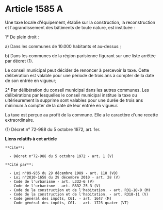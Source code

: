 # Article 1585 A

Une taxe locale d'équipement, établie sur la construction, la reconstruction et l'agrandissement des bâtiments de toute
nature, est instituée :

1° De plein droit :

a) Dans les communes de 10.000 habitants et au-dessus ;

b) Dans les communes de la région parisienne figurant sur une liste arrêtée par décret (1).

Le conseil municipal peut décider de renoncer à percevoir la taxe. Cette délibération est valable pour une période de trois
ans à compter de la date de son entrée en vigueur;

2° Par délibération du conseil municipal dans les autres communes. Les délibérations par lesquelles le conseil municipal
institue la taxe ou ultérieurement la supprime sont valables pour une durée de trois ans minimum à compter de la date de leur
entrée en vigueur.

La taxe est perçue au profit de la commune. Elle a le caractère d'une recette extraordinaire.

(1) Décret n° 72-988 du 5 octobre 1972, art. 1er.

**Liens relatifs à cet article**

	**Cite**:

	  - Décret n°72-988 du 5 octobre 1972 - art. 1 (V)

	**Cité par**:

	  - Loi n°89-935 du 29 décembre 1989 - art. 118 (VD)
	  - Loi n°2010-1658 du 29 décembre 2010 - art. 28 (V)
	  - Code de l'urbanisme - art. L332-6 (V)
	  - Code de l'urbanisme - art. R332-25-3 (V)
	  - Code de la construction et de l'habitation. - art. R31-10-8 (M)
	  - Code de la construction et de l'habitation. - art. R318-11 (V)
	  - Code général des impôts, CGI. - art. 1647 (M)
	  - Code général des impôts, CGI. - art. 1723 quater (VT)
